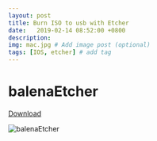 ```yaml
---
layout: post
title: Burn ISO to usb with Etcher
date:   2019-02-14 08:52:00 +0800
description: 
img: mac.jpg # Add image post (optional)
tags: [IOS, etcher] # add tag
---
```


# balenaEtcher

[Download](https://www.balena.io/etcher/)

![balenaEtcher](https://www.balena.io/static/steps-8006dca57323756b1b84fb9408742409.gif)

